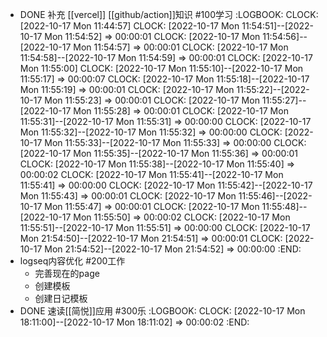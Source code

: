 - DONE 补充 [[vercel]] [[github/action]]知识 #100学习
  :LOGBOOK:
  CLOCK: [2022-10-17 Mon 11:44:57]
  CLOCK: [2022-10-17 Mon 11:54:51]--[2022-10-17 Mon 11:54:52] =>  00:00:01
  CLOCK: [2022-10-17 Mon 11:54:56]--[2022-10-17 Mon 11:54:57] =>  00:00:01
  CLOCK: [2022-10-17 Mon 11:54:58]--[2022-10-17 Mon 11:54:59] =>  00:00:01
  CLOCK: [2022-10-17 Mon 11:55:00]
  CLOCK: [2022-10-17 Mon 11:55:10]--[2022-10-17 Mon 11:55:17] =>  00:00:07
  CLOCK: [2022-10-17 Mon 11:55:18]--[2022-10-17 Mon 11:55:19] =>  00:00:01
  CLOCK: [2022-10-17 Mon 11:55:22]--[2022-10-17 Mon 11:55:23] =>  00:00:01
  CLOCK: [2022-10-17 Mon 11:55:27]--[2022-10-17 Mon 11:55:28] =>  00:00:01
  CLOCK: [2022-10-17 Mon 11:55:31]--[2022-10-17 Mon 11:55:31] =>  00:00:00
  CLOCK: [2022-10-17 Mon 11:55:32]--[2022-10-17 Mon 11:55:32] =>  00:00:00
  CLOCK: [2022-10-17 Mon 11:55:33]--[2022-10-17 Mon 11:55:33] =>  00:00:00
  CLOCK: [2022-10-17 Mon 11:55:35]--[2022-10-17 Mon 11:55:36] =>  00:00:01
  CLOCK: [2022-10-17 Mon 11:55:38]--[2022-10-17 Mon 11:55:40] =>  00:00:02
  CLOCK: [2022-10-17 Mon 11:55:41]--[2022-10-17 Mon 11:55:41] =>  00:00:00
  CLOCK: [2022-10-17 Mon 11:55:42]--[2022-10-17 Mon 11:55:43] =>  00:00:01
  CLOCK: [2022-10-17 Mon 11:55:46]--[2022-10-17 Mon 11:55:47] =>  00:00:01
  CLOCK: [2022-10-17 Mon 11:55:48]--[2022-10-17 Mon 11:55:50] =>  00:00:02
  CLOCK: [2022-10-17 Mon 11:55:51]--[2022-10-17 Mon 11:55:51] =>  00:00:00
  CLOCK: [2022-10-17 Mon 21:54:50]--[2022-10-17 Mon 21:54:51] =>  00:00:01
  CLOCK: [2022-10-17 Mon 21:54:52]--[2022-10-17 Mon 21:54:52] =>  00:00:00
  :END:
- logseq内容优化 #200工作
	- 完善现在的page
	- 创建模板
	- 创建日记模板
- DONE 速读[[简悦]]应用 #300乐
  :LOGBOOK:
  CLOCK: [2022-10-17 Mon 18:11:00]--[2022-10-17 Mon 18:11:02] =>  00:00:02
  :END:
